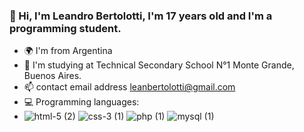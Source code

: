 ### &#128587; Hi, I'm Leandro Bertolotti, I'm 17 years old and I'm a programming student.
- &#127757; I'm from Argentina
- &#128221; I'm studying at Technical Secondary School N°1 Monte Grande, Buenos Aires.
- &#128235; contact email address leanbertolotti@gmail.com
- &#128187; Programming languages:
- ![html-5 (2)](https://github.com/leanbertolottiii/leanbertolottiii/assets/133821912/ea3ec188-8b2a-4edc-ae0f-28afb37ad874)
  ![css-3 (1)](https://github.com/leanbertolottiii/leanbertolottiii/assets/133821912/db2517b0-9a87-452b-9c5f-119dc1c80b16)
  ![php (1)](https://github.com/leanbertolottiii/leanbertolottiii/assets/133821912/f864ccb2-3c9c-44de-8680-0c4252028bc3)
  ![mysql (1)](https://github.com/leanbertolottiii/leanbertolottiii/assets/133821912/f530b2ed-06b4-4911-8df1-71010e2bfbd7)
